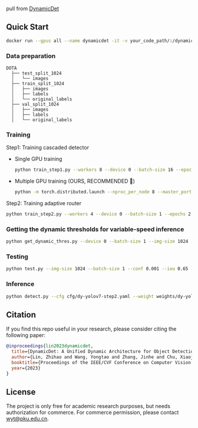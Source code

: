 
pull from [DynamicDet](https://github.com/VDIGPKU/DynamicDet)

<!-- <details>
<summary> Table Notes </summary>

- FPS is measured on the same machine with 1 NVIDIA V100 GPU, with `batch_size = 1`, `no_trace` and `fp16`.

- More results can be found on the paper.

</details> -->


## Quick Start
```bash
docker run --gpus all --name dynamicdet -it -v your_code_path/:/dynamicdet --shm-size=64g nvcr.io/nvidia/pytorch:21.08-py3
```



### Data preparation

<!-- Download MS COCO dataset images ([train](http://images.cocodataset.org/zips/train2017.zip), [val](http://images.cocodataset.org/zips/val2017.zip), [test](http://images.cocodataset.org/zips/test2017.zip)) and [labels](https://github.com/VDIGPKU/DynamicDet/releases/download/v0.1/coco2017labels-segments.zip). -->

```
DOTA
  ├── test_split_1024
  │   └── images
  ├── train_split_1024
  │   ├── images
  │   ├── labels
  │   └── original_labels
  ├── val_split_1024
  │   ├── images
  │   ├── labels
  │   └── original_labels
```

### Training

Step1: Training cascaded detector

- Single GPU training

  ```bash
  python train_step1.py --workers 8 --device 0 --batch-size 16 --epochs 300 --img 1024 --cfg cfg/dy-yolov7-step1.yaml --weight '' --data data/DOTA_1024.yaml --hyp hyp/hyp.scratch.p5.yaml --name dy-yolov7-step1
  ```

- Multiple GPU training (OURS, RECOMMENDED 🚀)

  ```bash
  python -m torch.distributed.launch --nproc_per_node 8 --master_port 9527 train_step1.py --workers 8 --device 0,1,2,3,4,5,6,7 --sync-bn --batch-size 128 --epochs 300 --img 1024 --cfg cfg/dy-yolov7-step1.yaml --weight '' --data data/DOTA_1024.yaml --hyp hyp/hyp.scratch.p5.yaml --name dy-yolov7-step1
  ```

Step2: Training adaptive router

```bash
python train_step2.py --workers 4 --device 0 --batch-size 1 --epochs 2 --img 1024 --adam --cfg cfg/dy-yolov7-step2.yaml --weight runs/train/dy-yolov7-step1/weights/last.pt --data data/DOTA_1024.yaml --hyp hyp/hyp.finetune.dynamic.adam.yaml --name dy-yolov7-step2
```

### Getting the dynamic thresholds for variable-speed inference

  ```bash
python get_dynamic_thres.py --device 0 --batch-size 1 --img-size 1024 --cfg cfg/dy-yolov7-step2.yaml --weight weights/dy-yolov7.pt --data data/DOTA_1024.yaml --task val
  ```

### Testing

  ```bash
python test.py --img-size 1024 --batch-size 1 --conf 0.001 --iou 0.65 --device 0 --cfg cfg/dy-yolov7-step2.yaml --weight weights/dy-yolov7.pt --data data/DOTA_1024.yaml --dy-thres <DY_THRESHOLD>
  ```

### Inference

  ```bash
python detect.py --cfg cfg/dy-yolov7-step2.yaml --weight weights/dy-yolov7.pt --num-classes 16 --source <IMAGE/VIDEO> --device 0 --dy-thres <DY_THRESHOLD>
  ```

## Citation

If you find this repo useful in your research, please consider citing the following paper:

```BibTex
@inproceedings{lin2023dynamicdet,
  title={DynamicDet: A Unified Dynamic Architecture for Object Detection},
  author={Lin, Zhihao and Wang, Yongtao and Zhang, Jinhe and Chu, Xiaojie},
  booktitle={Proceedings of the IEEE/CVF Conference on Computer Vision and Pattern Recognition (CVPR)},
  year={2023}
}
```

## License

The project is only free for academic research purposes, but needs authorization for commerce. For commerce permission, please contact wyt@pku.edu.cn.

